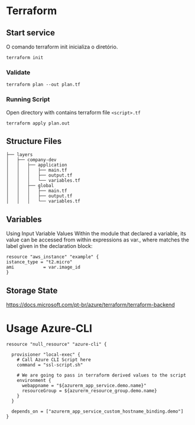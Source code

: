 # Terraform 


## Start service
O comando terraform init inicializa o diretório.
```
terraform init
```

### Validate
```
terraform plan --out plan.tf
```

### Running Script
Open directory with contains terraform file `<script>.tf`

```
terraform apply plan.out
``` 

## Structure Files
```
├── layers
│   ├── company-dev
│   │   ├── application
│   │   │   ├── main.tf
│   │   │   ├── output.tf
│   │   │   └── variables.tf
│   │   ├── global
│   │   │   ├── main.tf
│   │   │   ├── output.tf
│   │   │   └── variables.tf
```

## Variables

Using Input Variable Values
Within the module that declared a variable, its value can be accessed from within expressions as var.<NAME>, where <NAME> matches the label given in the declaration block:
```
resource "aws_instance" "example" {
istance_type = "t2.micro"
ami           = var.image_id
}
```
## Storage State
https://docs.microsoft.com/pt-br/azure/terraform/terraform-backend
    
    
# Usage Azure-CLI
```
resource "null_resource" "azure-cli" {
  
  provisioner "local-exec" {
    # Call Azure CLI Script here
    command = "ssl-script.sh"

    # We are going to pass in terraform derived values to the script
    environment {
      webappname = "${azurerm_app_service.demo.name}"
      resourceGroup = ${azurerm_resource_group.demo.name}
    }
  }

  depends_on = ["azurerm_app_service_custom_hostname_binding.demo"]
}
```
